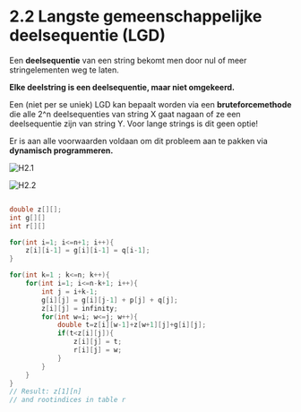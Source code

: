 # 2.2 Langste gemeenschappelijke deelsequentie (LGD)

Een **deelsequentie** van een string bekomt men door nul of meer stringelementen weg te laten.

**Elke deelstring is een deelsequentie, maar niet omgekeerd.**

Een (niet per se uniek) LGD kan bepaalt worden via een **bruteforcemethode** die alle 2^n deelsequenties van string X gaat nagaan of ze een deelsequentie zijn van string Y. Voor lange strings is dit geen optie!

Er is aan alle voorwaarden voldaan om dit probleem aan te pakken via **dynamisch programmeren.**

![H2.1](/img/h2d1.png)

![H2.2](/img/h2d2.png)

```cpp

double z[][];
int g[][]
int r[][]

for(int i=1; i<=n+1; i++){
	z[i][i-1] = g[i][i-1] = q[i-1];
}

for(int k=1 ; k<=n; k++){
	for(int i=1; i<=n-k+1; i++){
		int j = i+k-1;
		g[i][j] = g[i][j-1] + p[j] + q[j];
		z[i][j] = infinity;
		for(int w=i; w<=j; w++){
			double t=z[i][w-1]+z[w+1][j]+g[i][j];
			if(t<z[i][j]){
				z[i][j] = t;
				r[i][j] = w;
			}
		}
	}
}
// Result: z[1][n]
// and rootindices in table r

```